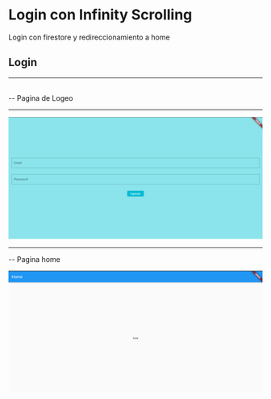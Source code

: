 # Login con Infinity Scrolling

Login con firestore y redireccionamiento a home

## Login



<hr>

<br>
-- Pagina de Logeo

<hr>

![Imagen Uno](img/cap1.png)


<hr>

-- Pagina home 
<br>

![Imagen Uno](img/cap2.png)

